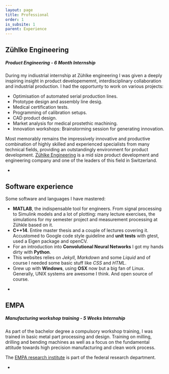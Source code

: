 ```yaml
---
layout: page
title: Professional
order: 1
is_subsite: 1
parent: Experience
---
```


## Zühlke Engineering
##### Product Engineering - 6 Month Internship

During my indiustrial internship at Zühlke engineering I was given a  deeply inspiring insight in product developememnt, interdisciplinary collaboration and industrial production. I had the opportunty to work on various projects:
  * Optimisation of automated serial production lines.
  * Prototype design and assembly line desig.
  * Medical certification tests.
  * Programming of calibration setups.
  * CAD product design.
  * Market analysis for medical prostethic machining.
  * Innovation workshops: Brainstorming session for generating innovation.

Most memorably remains the impressively innovative and productive combination of highly skilled and experienced specialists from many technical fields, providing an outstandingly environment for product development.
[Zühlke Engineering](http://www.zuehlke.ch) is a mid size product development and engineering company and one of the leaders of this field in Switzerland.

-

## Software experience
Some software and languages I have mastered:

* **MATLAB**, the indispensable tool for engineers. From signal processing to Simulink models and a lot of plotting: many lecture exercises, the simulations for my semester project and measurement processing at Zühkle based on it.
* **C++14**. Entire master thesis and a couple of lectures covering it. Accustomed to Google code style guideline and **unit tests** with gtest, used a Eigen package and openCV.
* For an introduction into **Convolutional Neural Networks** I got my hands dirty with **Python**.
* This websites relies on *Jekyll*, *Markdown* and some *Liquid* and of course I needed some basic stuff like *CSS* and *HTML*.
* Grew up with **Windows**, using **OSX** now but a big fan of Linux. Generally, UNIX systems are awesome I think. And open source of course.

-

## EMPA
##### Manufacturing workshop training - 5 Weeks Internship
As part of the bachelor degree a compulsory workshop training, I was trained in basic metal part processing and design. Training on milling, drilling and bending machines as well as a focus on the fundamental attitude towards high precision manufacturing and clean work process.

The [EMPA research institute](http://www.empa.ch) is part of the federal research department.

+
